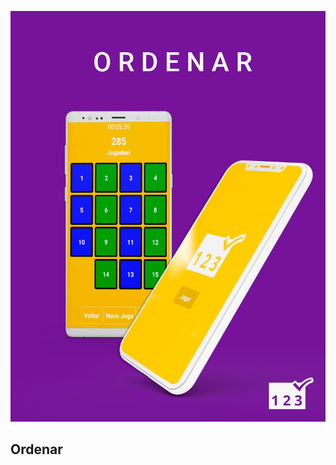 ![](https://github.com/henfreire/jogo-ordenar-react-native/blob/master/ordernar-arte.jpg?raw=true)

## Ordenar

